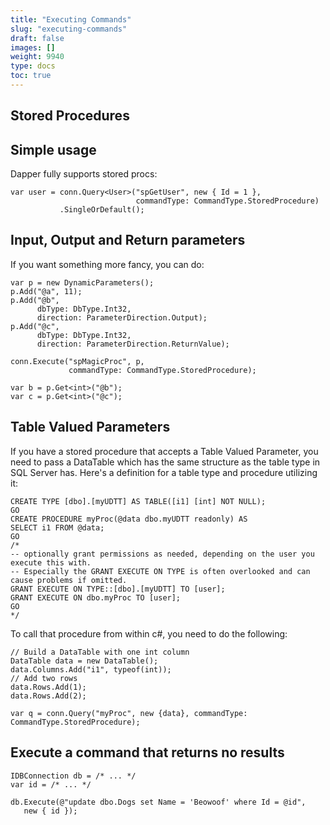 ```yaml
---
title: "Executing Commands"
slug: "executing-commands"
draft: false
images: []
weight: 9940
type: docs
toc: true
---
```


## Stored Procedures
## Simple usage ##

Dapper fully supports stored procs:

    var user = conn.Query<User>("spGetUser", new { Id = 1 }, 
                                commandType: CommandType.StoredProcedure)
               .SingleOrDefault();

## Input, Output and Return parameters ##
If you want something more fancy, you can do:

    var p = new DynamicParameters();
    p.Add("@a", 11);
    p.Add("@b", 
          dbType: DbType.Int32, 
          direction: ParameterDirection.Output);
    p.Add("@c", 
          dbType: DbType.Int32, 
          direction: ParameterDirection.ReturnValue);
    
    conn.Execute("spMagicProc", p, 
                 commandType: CommandType.StoredProcedure); 
    
    var b = p.Get<int>("@b");
    var c = p.Get<int>("@c"); 

## Table Valued Parameters ##
If you have a stored procedure that accepts a Table Valued Parameter, you need to pass a DataTable which has the same structure as the table type in SQL Server has.
Here's a definition for a table type and procedure utilizing it:

    CREATE TYPE [dbo].[myUDTT] AS TABLE([i1] [int] NOT NULL);
    GO
    CREATE PROCEDURE myProc(@data dbo.myUDTT readonly) AS
    SELECT i1 FROM @data;
    GO
    /*
    -- optionally grant permissions as needed, depending on the user you execute this with.
    -- Especially the GRANT EXECUTE ON TYPE is often overlooked and can cause problems if omitted.
    GRANT EXECUTE ON TYPE::[dbo].[myUDTT] TO [user];
    GRANT EXECUTE ON dbo.myProc TO [user];
    GO
    */
  To call that procedure from within c#, you need to do the following:

    // Build a DataTable with one int column
    DataTable data = new DataTable();
    data.Columns.Add("i1", typeof(int));
    // Add two rows
    data.Rows.Add(1);
    data.Rows.Add(2);

    var q = conn.Query("myProc", new {data}, commandType: CommandType.StoredProcedure);


## Execute a command that returns no results
    IDBConnection db = /* ... */  
    var id = /* ... */

    db.Execute(@"update dbo.Dogs set Name = 'Beowoof' where Id = @id",
       new { id });

